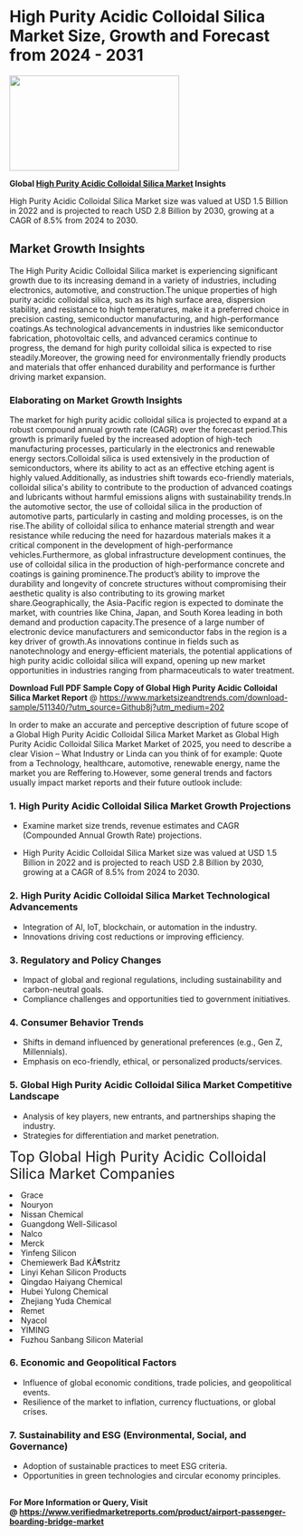 <H1>High Purity Acidic Colloidal Silica Market Size, Growth and Forecast from 2024 - 2031</H1><img class="aligncenter size-medium wp-image-584254" src="https://thirdeyenews.in/wp-content/uploads/2024/09/Global-Market-Research-300x168.jpeg" alt="" width="300" height="168" /><p><strong>Global&nbsp;<a href="https://www.marketsizeandtrends.com/download-sample/511340/?utm_source=Github8j?utm_medium=202">High Purity Acidic Colloidal Silica Market</a> Insights</strong></p><p>High Purity Acidic Colloidal Silica Market size was valued at USD 1.5 Billion in 2022 and is projected to reach USD 2.8 Billion by 2030, growing at a CAGR of 8.5% from 2024 to 2030.</p><p><h2>Market Growth Insights</h2> The High Purity Acidic Colloidal Silica market is experiencing significant growth due to its increasing demand in a variety of industries, including electronics, automotive, and construction.The unique properties of high purity acidic colloidal silica, such as its high surface area, dispersion stability, and resistance to high temperatures, make it a preferred choice in precision casting, semiconductor manufacturing, and high-performance coatings.As technological advancements in industries like semiconductor fabrication, photovoltaic cells, and advanced ceramics continue to progress, the demand for high purity colloidal silica is expected to rise steadily.Moreover, the growing need for environmentally friendly products and materials that offer enhanced durability and performance is further driving market expansion. <h3>Elaborating on Market Growth Insights</h3> The market for high purity acidic colloidal silica is projected to expand at a robust compound annual growth rate (CAGR) over the forecast period.This growth is primarily fueled by the increased adoption of high-tech manufacturing processes, particularly in the electronics and renewable energy sectors.Colloidal silica is used extensively in the production of semiconductors, where its ability to act as an effective etching agent is highly valued.Additionally, as industries shift towards eco-friendly materials, colloidal silica's ability to contribute to the production of advanced coatings and lubricants without harmful emissions aligns with sustainability trends.In the automotive sector, the use of colloidal silica in the production of automotive parts, particularly in casting and molding processes, is on the rise.The ability of colloidal silica to enhance material strength and wear resistance while reducing the need for hazardous materials makes it a critical component in the development of high-performance vehicles.Furthermore, as global infrastructure development continues, the use of colloidal silica in the production of high-performance concrete and coatings is gaining prominence.The product’s ability to improve the durability and longevity of concrete structures without compromising their aesthetic quality is also contributing to its growing market share.Geographically, the Asia-Pacific region is expected to dominate the market, with countries like China, Japan, and South Korea leading in both demand and production capacity.The presence of a large number of electronic device manufacturers and semiconductor fabs in the region is a key driver of growth.As innovations continue in fields such as nanotechnology and energy-efficient materials, the potential applications of high purity acidic colloidal silica will expand, opening up new market opportunities in industries ranging from pharmaceuticals to water treatment.</p><p><span class=""><strong>Download Full PDF Sample Copy of Global High Purity Acidic Colloidal Silica Market Report</strong> @ <a href="https://www.marketsizeandtrends.com/download-sample/511340/?utm_source=Github8j?utm_medium=202" target="_blank">https://www.marketsizeandtrends.com/download-sample/511340/?utm_source=Github8j?utm_medium=202</a></span></p><p>In order to make an accurate and perceptive description of future scope of a Global&nbsp;High Purity Acidic Colloidal Silica Market Market as Global&nbsp;High Purity Acidic Colloidal Silica Market Market of 2025, you need to describe a clear Vision &ndash; What Industry or Linda can you think of for example: Quote from a Technology, healthcare, automotive, renewable energy, name the market you are Reffering to.However, some general trends and factors usually impact market reports and their future outlook include:</p><h3>1.&nbsp;<strong>High Purity Acidic Colloidal Silica Market Growth Projections</strong></h3><ul><li>Examine market size trends, revenue estimates and CAGR (Compounded Annual Growth Rate) projections.</li><li><p>High Purity Acidic Colloidal Silica Market size was valued at USD 1.5 Billion in 2022 and is projected to reach USD 2.8 Billion by 2030, growing at a CAGR of 8.5% from 2024 to 2030.</p></li></ul><h3>2.&nbsp;<strong>High Purity Acidic Colloidal Silica Market Technological Advancements</strong></h3><ul><li>Integration of AI, IoT, blockchain, or automation in the industry.</li><li>Innovations driving cost reductions or improving efficiency.</li></ul><h3>3.&nbsp;<strong>Regulatory and Policy Changes</strong></h3><ul><li>Impact of global and regional regulations, including sustainability and carbon-neutral goals.</li><li>Compliance challenges and opportunities tied to government initiatives.</li></ul><h3>4.&nbsp;<strong>Consumer Behavior Trends</strong></h3><ul><li>Shifts in demand influenced by generational preferences (e.g., Gen Z, Millennials).</li><li>Emphasis on eco-friendly, ethical, or personalized products/services.</li></ul><h3>5.&nbsp;<strong>Global High Purity Acidic Colloidal Silica Market Competitive Landscape</strong></h3><ul><li>Analysis of key players, new entrants, and partnerships shaping the industry.</li><li>Strategies for differentiation and market penetration.</li></ul><p data-pm-slice="1 1 []"><span style="color: inherit; font-family: inherit; font-size: 25px;">Top Global High Purity Acidic Colloidal Silica Market Companies</span></p><div class="" data-test-id=""><p><li>Grace</li><li> Nouryon</li><li> Nissan Chemical</li><li> Guangdong Well-Silicasol</li><li> Nalco</li><li> Merck</li><li> Yinfeng Silicon</li><li> Chemiewerk Bad KÃ¶stritz</li><li> Linyi Kehan Silicon Products</li><li> Qingdao Haiyang Chemical</li><li> Hubei Yulong Chemical</li><li> Zhejiang Yuda Chemical</li><li> Remet</li><li> Nyacol</li><li> YIMING</li><li> Fuzhou Sanbang Silicon Material</li></p></div><h3>6.&nbsp;<strong>Economic and Geopolitical Factors</strong></h3><ul><li>Influence of global economic conditions, trade policies, and geopolitical events.</li><li>Resilience of the market to inflation, currency fluctuations, or global crises.</li></ul><h3>7.&nbsp;<strong>Sustainability and ESG (Environmental, Social, and Governance)</strong></h3><ul><li>Adoption of sustainable practices to meet ESG criteria.</li><li>Opportunities in green technologies and circular economy principles.</li></ul><h2><strong style="font-size: 14px;">For More Information or Query, Visit @&nbsp;</strong><a style="background-color: #ffffff; font-size: 14px;" href="https://www.marketsizeandtrends.com/report/high-purity-acidic-colloidal-silica-market/" target="_blank">https://www.verifiedmarketreports.com/product/airport-passenger-boarding-bridge-market</a></h2>